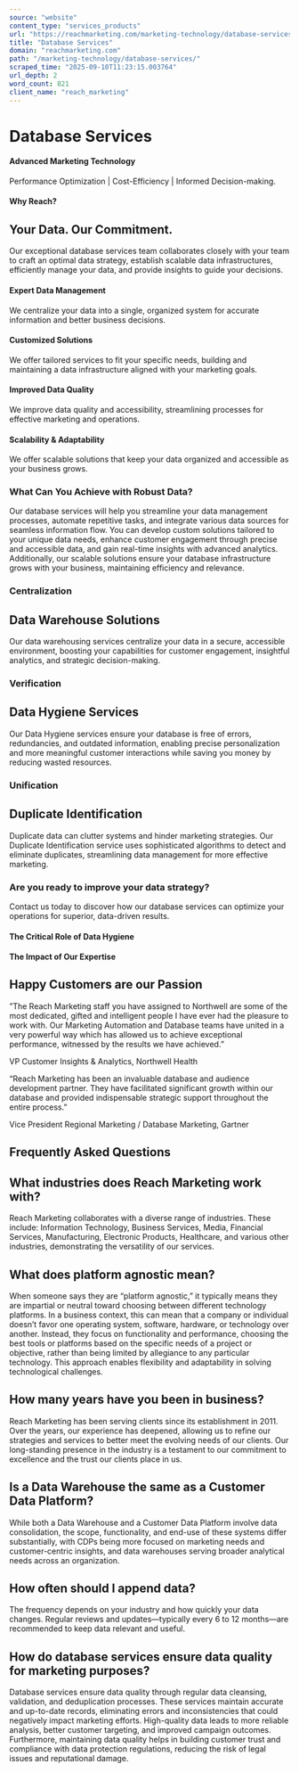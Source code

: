 ```yaml
---
source: "website"
content_type: "services_products"
url: "https://reachmarketing.com/marketing-technology/database-services/"
title: "Database Services"
domain: "reachmarketing.com"
path: "/marketing-technology/database-services/"
scraped_time: "2025-09-10T11:23:15.003764"
url_depth: 2
word_count: 821
client_name: "reach_marketing"
---
```


# Database Services

#### Advanced Marketing Technology

Performance Optimization | Cost-Efficiency | Informed Decision-making.

#### Why Reach?

## Your Data. Our Commitment.

Our exceptional database services team collaborates closely with your team to craft an optimal data strategy, establish scalable data infrastructures, efficiently manage your data, and provide insights to guide your decisions.

#### **Expert Data Management**

We centralize your data into a single, organized system for accurate information and better business decisions.

#### **Customized Solutions**

We offer tailored services to fit your specific needs, building and maintaining a data infrastructure aligned with your marketing goals.

#### **Improved Data Quality**

We improve data quality and accessibility, streamlining processes for effective marketing and operations.

#### **Scalability & Adaptability**

We offer scalable solutions that keep your data organized and accessible as your business grows.

### What Can You Achieve with Robust Data?

Our database services will help you streamline your data management processes, automate repetitive tasks, and integrate various data sources for seamless information flow. You can develop custom solutions tailored to your unique data needs, enhance customer engagement through precise and accessible data, and gain real-time insights with advanced analytics. Additionally, our scalable solutions ensure your database infrastructure grows with your business, maintaining efficiency and relevance.

### Centralization

## Data Warehouse Solutions

Our data warehousing services centralize your data in a secure, accessible environment, boosting your capabilities for customer engagement, insightful analytics, and strategic decision-making.

### Verification

## Data Hygiene Services

Our Data Hygiene services ensure your database is free of errors, redundancies, and outdated information, enabling precise personalization and more meaningful customer interactions while saving you money by reducing wasted resources.

### Unification

## Duplicate Identification

Duplicate data can clutter systems and hinder marketing strategies. Our Duplicate Identification service uses sophisticated algorithms to detect and eliminate duplicates, streamlining data management for more effective marketing.

### Are you ready to improve your data strategy?

Contact us today to discover how our database services can optimize your operations for superior, data-driven results.

#### The Critical Role of Data Hygiene

#### The Impact of Our Expertise

## Happy Customers are our Passion

”The Reach Marketing staff you have assigned to Northwell are some of the most dedicated, gifted and intelligent people I have ever had the pleasure to work with. Our Marketing Automation and Database teams have united in a very powerful way which has allowed us to achieve exceptional performance, witnessed by the results we have achieved.”

VP Customer Insights & Analytics, Northwell Health

“Reach Marketing has been an invaluable database and audience development partner. They have facilitated significant growth within our database and provided indispensable strategic support throughout the entire process.”

Vice President Regional Marketing / Database Marketing, Gartner

## Frequently Asked Questions

## What industries does Reach Marketing work with?

Reach Marketing collaborates with a diverse range of industries. These include: Information Technology, Business Services, Media, Financial Services, Manufacturing, Electronic Products, Healthcare, and various other industries, demonstrating the versatility of our services.

## What does platform agnostic mean?

When someone says they are “platform agnostic,” it typically means they are impartial or neutral toward choosing between different technology platforms. In a business context, this can mean that a company or individual doesn’t favor one operating system, software, hardware, or technology over another. Instead, they focus on functionality and performance, choosing the best tools or platforms based on the specific needs of a project or objective, rather than being limited by allegiance to any particular technology. This approach enables flexibility and adaptability in solving technological challenges.

## How many years have you been in business?

Reach Marketing has been serving clients since its establishment in 2011. Over the years, our experience has deepened, allowing us to refine our strategies and services to better meet the evolving needs of our clients. Our long-standing presence in the industry is a testament to our commitment to excellence and the trust our clients place in us.

## Is a Data Warehouse the same as a Customer Data Platform?

While both a Data Warehouse and a Customer Data Platform involve data consolidation, the scope, functionality, and end-use of these systems differ substantially, with CDPs being more focused on marketing needs and customer-centric insights, and data warehouses serving broader analytical needs across an organization.

## How often should I append data?

The frequency depends on your industry and how quickly your data changes. Regular reviews and updates—typically every 6 to 12 months—are recommended to keep data relevant and useful.

## How do database services ensure data quality for marketing purposes?

Database services ensure data quality through regular data cleansing, validation, and deduplication processes. These services maintain accurate and up-to-date records, eliminating errors and inconsistencies that could negatively impact marketing efforts. High-quality data leads to more reliable analysis, better customer targeting, and improved campaign outcomes. Furthermore, maintaining data quality helps in building customer trust and compliance with data protection regulations, reducing the risk of legal issues and reputational damage.